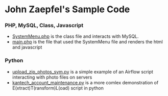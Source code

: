 # John Zaepfel's Sample Code

### PHP, MySQL, Class, Javascript
- [SystemMenu.php](https://github.com/johnzaepfel/sample/blob/main/SystemMenu.php) is the class file and interacts with MySQL.
- [main.php](https://github.com/johnzaepfel/sample/blob/main/main.php) is the file that used the SystemMenu file and renders the html and javascript

### Python
- [upload_zip_photos_sym.py](https://github.com/johnzaepfel/sample/blob/main/upload_zip_photos_sym.py) is a simple example of an Airflow script interacting with photo files on servers
- [kantech_account_maintenance.py](https://github.com/johnzaepfel/sample/blob/main/kantech_account_maintenance.py) is a more comlex demonstration of E(xtract)T(ransform)L(oad) script in python
